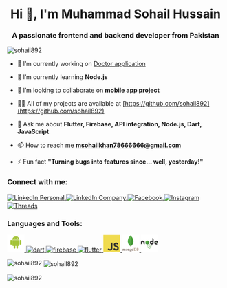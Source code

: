 <h1 align="center">Hi 👋, I'm Muhammad Sohail Hussain</h1>
<h3 align="center">A passionate frontend and backend developer from Pakistan</h3>

<p align="left">
  <img src="https://komarev.com/ghpvc/?username=sohail892&label=Profile%20views&color=0e75b6&style=flat" alt="sohail892" />
</p>

- 🔭 I’m currently working on [Doctor application](https://github.com/sohail892/Virtual-hospital)

- 🌱 I’m currently learning **Node.js**

- 👯 I’m looking to collaborate on **mobile app project**

- 👨‍💻 All of my projects are available at [https://github.com/sohail892](https://github.com/sohail892)

- 💬 Ask me about **Flutter, Firebase, API integration, Node.js, Dart, JavaScript**

- 📫 How to reach me **msohailkhan78666666@gmail.com**

- ⚡ Fun fact **"Turning bugs into features since… well, yesterday!"**

<h3 align="left">Connect with me:</h3>
<p align="left">
  <a href="https://www.linkedin.com/in/muhammad%20sohail%20hussain" target="_blank" rel="noopener noreferrer">
    <img align="center" src="https://raw.githubusercontent.com/rahuldkjain/github-profile-readme-generator/master/src/images/icons/Social/linked-in-alt.svg" alt="LinkedIn Personal" height="30" width="40" />
  </a>
  <a href="https://www.linkedin.com/company/devflow-technologies/" target="_blank" rel="noopener noreferrer">
    <img align="center" src="https://cdn-icons-png.flaticon.com/512/174/174857.png" alt="LinkedIn Company" height="30" width="40" />
  </a>
  <a href="https://fb.com/muhammad%20sohail%20hussain" target="_blank" rel="noopener noreferrer">
    <img align="center" src="https://raw.githubusercontent.com/rahuldkjain/github-profile-readme-generator/master/src/images/icons/Social/facebook.svg" alt="Facebook" height="30" width="40" />
  </a>
  <a href="https://www.instagram.com/devflowtechs?igsh=MXh5N3ZuYzN5czd3OQ==" target="_blank" rel="noopener noreferrer">
    <img align="center" src="https://cdn-icons-png.flaticon.com/512/2111/2111463.png" alt="Instagram" height="30" width="40" />
  </a>
  <a href="https://www.threads.net/@devflowtechs" target="_blank" rel="noopener noreferrer">
    <img align="center" src="https://cdn-icons-png.flaticon.com/512/5968/5968958.png" alt="Threads" height="30" width="40" />
  </a>
</p>

<h3 align="left">Languages and Tools:</h3>
<p align="left">
  <a href="https://developer.android.com" target="_blank" rel="noopener noreferrer">
    <img src="https://raw.githubusercontent.com/devicons/devicon/master/icons/android/android-original-wordmark.svg" alt="android" width="40" height="40"/>
  </a>
  <a href="https://dart.dev" target="_blank" rel="noopener noreferrer">
    <img src="https://www.vectorlogo.zone/logos/dartlang/dartlang-icon.svg" alt="dart" width="40" height="40"/>
  </a>
  <a href="https://firebase.google.com/" target="_blank" rel="noopener noreferrer">
    <img src="https://www.vectorlogo.zone/logos/firebase/firebase-icon.svg" alt="firebase" width="40" height="40"/>
  </a>
  <a href="https://flutter.dev" target="_blank" rel="noopener noreferrer">
    <img src="https://www.vectorlogo.zone/logos/flutterio/flutterio-icon.svg" alt="flutter" width="40" height="40"/>
  </a>
  <a href="https://developer.mozilla.org/en-US/docs/Web/JavaScript" target="_blank" rel="noopener noreferrer">
    <img src="https://raw.githubusercontent.com/devicons/devicon/master/icons/javascript/javascript-original.svg" alt="javascript" width="40" height="40"/>
  </a>
  <a href="https://www.mongodb.com/" target="_blank" rel="noopener noreferrer">
    <img src="https://raw.githubusercontent.com/devicons/devicon/master/icons/mongodb/mongodb-original-wordmark.svg" alt="mongodb" width="40" height="40"/>
  </a>
  <a href="https://nodejs.org" target="_blank" rel="noopener noreferrer">
    <img src="https://raw.githubusercontent.com/devicons/devicon/master/icons/nodejs/nodejs-original-wordmark.svg" alt="nodejs" width="40" height="40"/>
  </a>
</p>

<p><img align="left" src="https://github-readme-stats.vercel.app/api/top-langs?username=sohail892&show_icons=true&locale=en&layout=compact" alt="sohail892" /></p>

<p>&nbsp;<img align="center" src="https://github-readme-stats.vercel.app/api?username=sohail892&show_icons=true&locale=en" alt="sohail892" /></p>

<p><img align="center" src="https://github-readme-streak-stats.herokuapp.com/?user=sohail892&" alt="sohail892" /></p>
